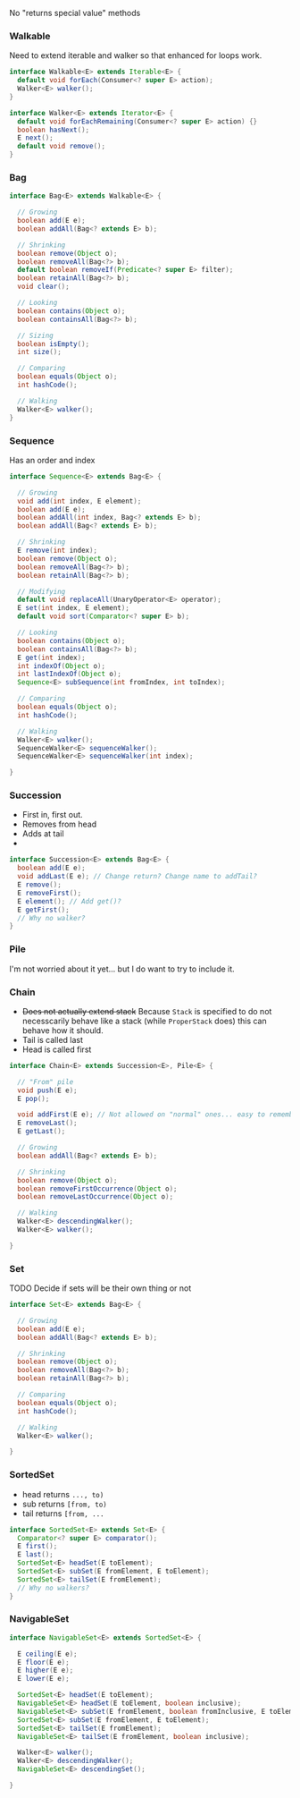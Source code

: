 No "returns special value" methods

### Walkable

Need to extend iterable and walker so that enhanced for loops work.

```java
interface Walkable<E> extends Iterable<E> {
  default void forEach(Consumer<? super E> action);
  Walker<E> walker();
}

interface Walker<E> extends Iterator<E> {
  default void forEachRemaining(Consumer<? super E> action) {}
  boolean hasNext();
  E next();
  default void remove();
}
```

### Bag

```java
interface Bag<E> extends Walkable<E> {

  // Growing
  boolean add(E e);
  boolean addAll(Bag<? extends E> b);

  // Shrinking
  boolean remove(Object o);
  boolean removeAll(Bag<?> b);
  default boolean removeIf(Predicate<? super E> filter);
  boolean retainAll(Bag<?> b);
  void clear();

  // Looking
  boolean contains(Object o);
  boolean containsAll(Bag<?> b);

  // Sizing
  boolean isEmpty();
  int size();

  // Comparing
  boolean equals(Object o);
  int hashCode();

  // Walking
  Walker<E> walker();
}
```

### Sequence

Has an order and index

```java
interface Sequence<E> extends Bag<E> {

  // Growing
  void add(int index, E element);
  boolean add(E e);
  boolean addAll(int index, Bag<? extends E> b);
  boolean addAll(Bag<? extends E> b);

  // Shrinking
  E remove(int index);
  boolean remove(Object o);
  boolean removeAll(Bag<?> b);
  boolean retainAll(Bag<?> b);

  // Modifying
  default void replaceAll(UnaryOperator<E> operator);
  E set(int index, E element);
  default void sort(Comparator<? super E> b);

  // Looking
  boolean contains(Object o);
  boolean containsAll(Bag<?> b);
  E get(int index);
  int indexOf(Object o);
  int lastIndexOf(Object o);
  Sequence<E> subSequence(int fromIndex, int toIndex);

  // Comparing
  boolean equals(Object o);
  int hashCode();

  // Walking
  Walker<E> walker();
  SequenceWalker<E> sequenceWalker();
  SequenceWalker<E> sequenceWalker(int index);

}
```

### Succession

- First in, first out.
- Removes from head
- Adds at tail
-

```java
interface Succession<E> extends Bag<E> {
  boolean add(E e);
  void addLast(E e); // Change return? Change name to addTail?
  E remove();
  E removeFirst();
  E element(); // Add get()?
  E getFirst();
  // Why no walker?
}
```

### Pile

I'm not worried about it yet... but I do want to try to include it.

### Chain

- ~~Does not actually extend stack~~ Because `Stack` is specified to do not necesscarily behave like
  a stack (while `ProperStack` does) this can behave how it should.
- Tail is called last
- Head is called first

```java
interface Chain<E> extends Succession<E>, Pile<E> {

  // "From" pile
  void push(E e);
  E pop();

  void addFirst(E e); // Not allowed on "normal" ones... easy to remember because "no cutting in line"
  E removeLast();
  E getLast();

  // Growing
  boolean addAll(Bag<? extends E> b);

  // Shrinking
  boolean remove(Object o);
  boolean removeFirstOccurrence(Object o);
  boolean removeLastOccurrence(Object o);

  // Walking
  Walker<E> descendingWalker();
  Walker<E> walker();

}
```

### Set

TODO Decide if sets will be their own thing or not

```java
interface Set<E> extends Bag<E> {

  // Growing
  boolean add(E e);
  boolean addAll(Bag<? extends E> b);

  // Shrinking
  boolean remove(Object o);
  boolean removeAll(Bag<?> b);
  boolean retainAll(Bag<?> b);

  // Comparing
  boolean equals(Object o);
  int hashCode();

  // Walking
  Walker<E> walker();

}
```

### SortedSet

- head returns `..., to)`
- sub returns `[from, to)`
- tail returns `[from, ...`

```java
interface SortedSet<E> extends Set<E> {
  Comparator<? super E> comparator();
  E first();
  E last();
  SortedSet<E> headSet(E toElement);
  SortedSet<E> subSet(E fromElement, E toElement);
  SortedSet<E> tailSet(E fromElement);
  // Why no walkers?
}
```

### NavigableSet

```java
interface NavigableSet<E> extends SortedSet<E> {

  E ceiling(E e);
  E floor(E e);
  E higher(E e);
  E lower(E e);

  SortedSet<E> headSet(E toElement);
  NavigableSet<E> headSet(E toElement, boolean inclusive);
  NavigableSet<E> subSet(E fromElement, boolean fromInclusive, E toElement, boolean toInclusive);
  SortedSet<E> subSet(E fromElement, E toElement);
  SortedSet<E> tailSet(E fromElement);
  NavigableSet<E> tailSet(E fromElement, boolean inclusive);

  Walker<E> walker();
  Walker<E> descendingWalker();
  NavigableSet<E> descendingSet();

}
```
